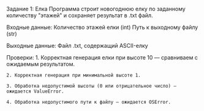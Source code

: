 Задание 1: Елка
Программа строит новогоднюю елку по заданному количеству "этажей" и сохраняет результат в .txt файл.


Входные данные:
Количество этажей елки (int)
Путь к выходному файлу (str)

Выходные данные:
Файл .txt, содержащий ASCII-елку

Проверки:
    1. Корректная генерация елки при высоте 10 — сравниваем с ожидаемым результатом.

    2. Корректная генерация при минимальной высоте 1.

    3. Обработка недопустимой высоты (0 или отрицательное число) — ожидается ValueError.

    4. Обработка недопустимого пути к файлу — ожидается OSError.